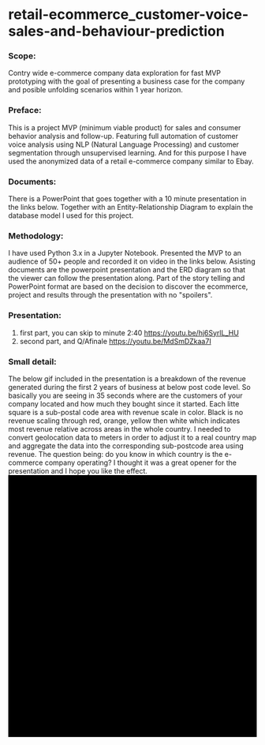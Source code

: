 # retail-ecommerce_customer-voice-sales-and-behaviour-prediction

### **Scope:**
Contry wide e-commerce company data exploration for fast MVP prototyping with the goal of presenting a business case for the company and posible unfolding scenarios within 1 year horizon.

### **Preface:**
This is a project MVP (minimum viable product) for sales and consumer behavior analysis and follow-up. Featuring full automation of customer voice analysis using NLP (Natural Language Processing) and customer segmentation through unsupervised learning. And for this purpose I have used the anonymized data of a retail e-commerce company similar to Ebay.

### **Documents:**
There is a PowerPoint that goes together with a 10 minute presentation in the links below. Together with an Entity-Relationship Diagram to explain the database model I used for this project.

### **Methodology:**
I have used Python 3.x in a Jupyter Notebook. Presented the MVP to an audience of 50+ people and recorded it on video in the links below. Asisting documents are the powerpoint presentation and the ERD diagram so that the viewer can follow the presentation along.
Part of the story telling and PowerPoint format are based on the decision to discover the ecommerce, project and results through the presentation with no "spoilers".

### **Presentation:**
1. first part, you can skip to minute 2:40 https://youtu.be/hj6SyrlL_HU
2. second part, and Q/Afinale https://youtu.be/MdSmDZkaa7I

### **Small detail:**
The below gif included in the presentation is a breakdown of the revenue generated during the first 2 years of business at below post code level. So basically you are seeing in 35 seconds where are the customers of your company located and how much they bought since it started. Each litte square is a sub-postal code area with revenue scale in color. Black is no revenue scaling through red, orange, yellow then white which indicates most revenue relative across areas in the whole country. I needed to convert geolocation data to meters in order to adjust it to a real country map and aggregate the data into the corresponding sub-postcode area using revenue. The question being: do you know in which country is the e-commerce company operating? I thought it was a great opener for the presentation and I hope you like the effect.
![](result.gif)
